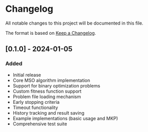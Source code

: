 # Changelog

All notable changes to this project will be documented in this file.

The format is based on [Keep a Changelog](https://keepachangelog.com/en/1.0.0/).

## [0.1.0] - 2024-01-05

### Added
- Initial release
- Core MSO algorithm implementation
- Support for binary optimization problems
- Custom fitness function support
- Problem file loading mechanism
- Early stopping criteria
- Timeout functionality
- History tracking and result saving
- Example implementations (basic usage and MKP)
- Comprehensive test suite